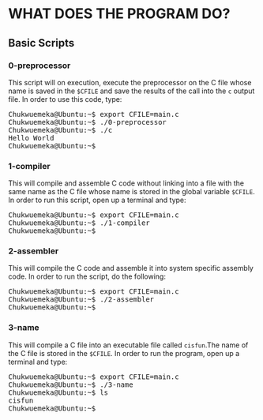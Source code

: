 # WHAT DOES THE PROGRAM DO?

## Basic Scripts

### 0-preprocessor
This script will on execution, execute the preprocessor on the C file whose name is saved in the `$CFILE` and save the results of the call into the `c` output file. In order to use this code, type:
<pre>
Chukwuemeka@Ubuntu:~$ export CFILE=main.c
Chukwuemeka@Ubuntu:~$ ./0-preprocessor
Chukwuemeka@Ubuntu:~$ ./c
Hello World
Chukwuemeka@Ubuntu:~$ _
</pre>

### 1-compiler
This will compile and assemble C code without linking into a file with the same name as the C file whose name is stored in the global variable `$CFILE`. In order to run this script, open up a terminal and type: 
<pre>
Chukwuemeka@Ubuntu:~$ export CFILE=main.c
Chukwuemeka@Ubuntu:~$ ./1-compiler
Chukwuemeka@Ubuntu:~$ __
</pre>

### 2-assembler
This will compile the C code and assemble it into system specific assembly code. In order to run the script, do the following:
<pre>
Chukwuemeka@Ubuntu:~$ export CFILE=main.c
Chukwuemeka@Ubuntu:~$ ./2-assembler
Chukwuemeka@Ubuntu:~$ __
</pre>

### 3-name 
This will compile a C file into an executable file called `cisfun`.The name of the C file is stored in the `$CFILE`. In order to run the program, open up a terminal and type:
<pre>
Chukwuemeka@Ubuntu:~$ export CFILE=main.c
Chukwuemeka@Ubuntu:~$ ./3-name
Chukwuemeka@Ubuntu:~$ ls
cisfun
Chukwuemeka@Ubuntu:~$ 
</pre>





















